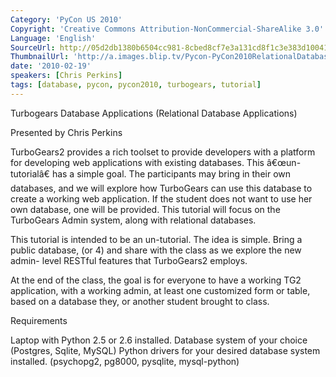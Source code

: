 ```yaml
---
Category: 'PyCon US 2010'
Copyright: 'Creative Commons Attribution-NonCommercial-ShareAlike 3.0'
Language: 'English'
SourceUrl: http://05d2db1380b6504cc981-8cbed8cf7e3a131cd8f1c3e383d10041.r93.cf2.rackcdn.com/pycon-us-2010/250_relational-database-applications.m4v
ThumbnailUrl: 'http://a.images.blip.tv/Pycon-PyCon2010RelationalDatabaseApplications742.png'
date: '2010-02-19'
speakers: [Chris Perkins]
tags: [database, pycon, pycon2010, turbogears, tutorial]
---
```

Turbogears Database Applications (Relational Database Applications)

Presented by Chris Perkins

TurboGears2 provides a rich toolset to provide developers with a platform for
developing web applications with existing databases. This â€œun-tutorialâ€
has a simple goal. The participants may bring in their own databases, and we
will explore how TurboGears can use this database to create a working web
application. If the student does not want to use her own database, one will be
provided. This tutorial will focus on the TurboGears Admin system, along with
relational databases.

This tutorial is intended to be an un-tutorial. The idea is simple. Bring a
public database, (or 4) and share with the class as we explore the new admin-
level RESTful features that TurboGears2 employs.

At the end of the class, the goal is for everyone to have a working TG2
application, with a working admin, at least one customized form or table,
based on a database they, or another student brought to class.

Requirements

Laptop with Python 2.5 or 2.6 installed. Database system of your choice
(Postgres, Sqlite, MySQL) Python drivers for your desired database system
installed. (psychopg2, pg8000, pysqlite, mysql-python)

